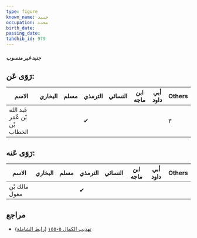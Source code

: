 ```yaml
---
type: figure
known_name: جنيد
occupation: محدث
birth_date:
passing_date:
tahdhib_id: 979
---
```

##### جنيد غير منسوب

## رَوَى عَن:
| الاسم                          | البخاري | مسلم | الترمذي | النسائي | ابن ماجه | أبي داود | Others |
| ------------------------------ | ------- | ---- | ------- | ------- | -------- | -------- | ------ |
| عَبد الله بْن عُمَر بْن الخطاب |         |      | ✔       |         |          |          | ٣      |
## رَوَى عَنه:
| الاسم         | البخاري | مسلم | الترمذي | النسائي | ابن ماجه | أبي داود | Others |
| ------------- | ------- | ---- | ------- | ------- | -------- | -------- | ------ |
| مالك بْن مغول |         |      | ✔       |         |          |          |        |
## مراجع
- [تهذيب الكمال ٥-١٥٥](obsidian://open?vault=Tahdhib-al-Kamal&file=Figures/٩٧٩-جنيد%20غير%20منسوب) ([رابط الشاملة](https://shamela.ws/book/3722/2233))